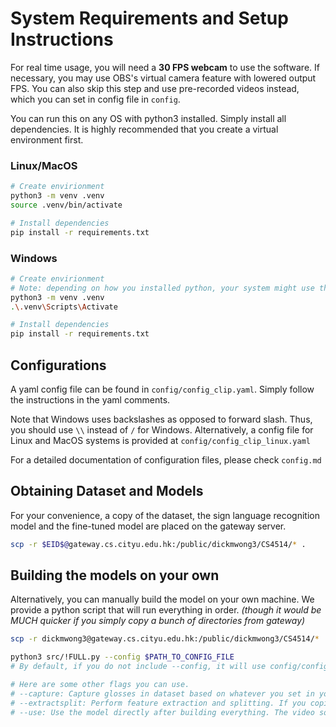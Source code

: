 # System Requirements and Setup Instructions

For real time usage, you will need a **30 FPS webcam** to use the software. If necessary, you may use OBS's virtual camera feature with lowered output FPS. You can also skip this step and use pre-recorded videos instead, which you can set in config file in `config`.

You can run this on any OS with python3 installed. Simply install all dependencies. It is highly recommended that you create a virtual environment first.

### Linux/MacOS
```sh
# Create envirionment
python3 -m venv .venv
source .venv/bin/activate

# Install dependencies
pip install -r requirements.txt
```

### Windows
```sh
# Create envirionment
# Note: depending on how you installed python, your system might use the alias `python` instead of `python3`
python3 -m venv .venv
.\.venv\Scripts\Activate

# Install dependencies
pip install -r requirements.txt
```

## Configurations

A yaml config file can be found in `config/config_clip.yaml`. Simply follow the instructions in the yaml comments.

Note that Windows uses backslashes as opposed to forward slash. Thus, you should use `\\` instead of `/` for Windows. Alternatively, a config file for Linux and MacOS systems is provided at `config/config_clip_linux.yaml`

For a detailed documentation of configuration files, please check `config.md`

## Obtaining Dataset and Models

For your convenience, a copy of the dataset, the sign language recognition model and the fine-tuned model are placed on the gateway server.

```sh
scp -r $EID$@gateway.cs.cityu.edu.hk:/public/dickmwong3/CS4514/* .
```

## Building the models on your own

Alternatively, you can manually build the model on your own machine. We provide a python script that will run everything in order. *(though it would be MUCH quicker if you simply copy a bunch of directories from gateway)*

```sh
scp -r dickmwong3@gateway.cs.cityu.edu.hk:/public/dickmwong3/CS4514/* .

python3 src/!FULL.py --config $PATH_TO_CONFIG_FILE 
# By default, if you do not include --config, it will use config/config_clip.yaml for windows and config/config_clip_linux.yaml on linux/MacOS

# Here are some other flags you can use. 
# --capture: Capture glosses in dataset based on whatever you set in your config file. If you copied the dataset from the gateway server, do NOT include this arguement. Otherwise, you may use this flag to capture your own dataset.
# --extractsplit: Perform feature extraction and splitting. If you copied the dataset from the gateway server, do NOT include this arguement.
# --use: Use the model directly after building everything. The video source will depend on what you set in your config file.
```